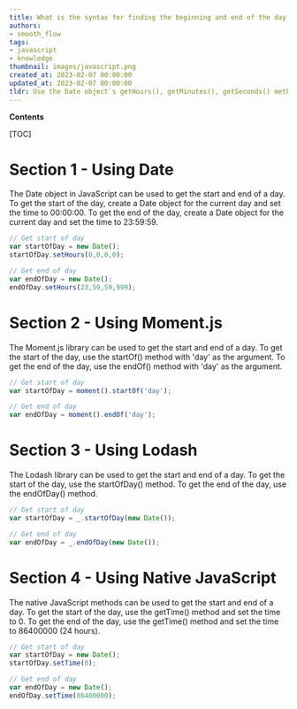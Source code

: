 ```yaml
---
title: What is the syntax for finding the beginning and end of the day in javascript?
authors:
- smooth_flow
tags:
- javascript
- knowledge
thumbnail: images/javascript.png
created_at: 2023-02-07 00:00:00
updated_at: 2023-02-07 00:00:00
tldr: Use the Date object`s getHours(), getMinutes(), getSeconds() methods to get the start and end of the day in JavaScript.
---
```


**Contents**

[TOC]

# Section 1 - Using Date

The Date object in JavaScript can be used to get the start and end of a day. To get the start of the day, create a Date object for the current day and set the time to 00:00:00. To get the end of the day, create a Date object for the current day and set the time to 23:59:59.

```js
// Get start of day
var startOfDay = new Date();
startOfDay.setHours(0,0,0,0);

// Get end of day
var endOfDay = new Date();
endOfDay.setHours(23,59,59,999);
```

# Section 2 - Using Moment.js

The Moment.js library can be used to get the start and end of a day. To get the start of the day, use the startOf() method with 'day' as the argument. To get the end of the day, use the endOf() method with 'day' as the argument.

```js
// Get start of day
var startOfDay = moment().startOf('day');

// Get end of day
var endOfDay = moment().endOf('day');
```

# Section 3 - Using Lodash

The Lodash library can be used to get the start and end of a day. To get the start of the day, use the startOfDay() method. To get the end of the day, use the endOfDay() method.

```js
// Get start of day
var startOfDay = _.startOfDay(new Date());

// Get end of day
var endOfDay = _.endOfDay(new Date());
```

# Section 4 - Using Native JavaScript

The native JavaScript methods can be used to get the start and end of a day. To get the start of the day, use the getTime() method and set the time to 0. To get the end of the day, use the getTime() method and set the time to 86400000 (24 hours).

```js
// Get start of day
var startOfDay = new Date();
startOfDay.setTime(0);

// Get end of day
var endOfDay = new Date();
endOfDay.setTime(86400000);
```
